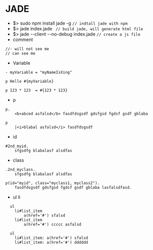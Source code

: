 # JADE
- $> sudo npm install jade -g
```// indtall jade with npm```
- $> jade index.jade 
``` // build jade, will generate html file```
- $> jade --client --no-debug index.jade 
```// create a js file```
- comment
```
//- will not see me
// can see me
```
- Variable
```
- myVariable = "myNameIsXing"
            
p Hello #{myVariable}
```
```p 123 * 123  = #{123 * 123}```
- p 
```
p.
    <b>abced asfalsd</b> fasdfdsgsdf gdsfgsd fgdsf gsdf gblaba 
    
p
    |<i>blabal asfalsd</i> fasdfdsgsdf 
```
- id
```
#2nd_myid.
    sfgsdfg blabalasf alsdfas 
```
- class
```
.2nd_myclass.
    sfgsdfg blabalasf alsdfas 
```
```
p(id="myid", class="myclass1, myclass2").
    fasdfdsgsdf gdsfgsd fgdsf gsdf gblaba lasfalsdfasd.
```
- ul li
```
  ul
    li#list_item 
        a(href='#') sfalsd
    li#list_item 
        a(href='#') ccccc asfalsd

  ul
    li#list_item: a(href='#') sfalsd
    li#list_item: a(href='#') dddddd
```
